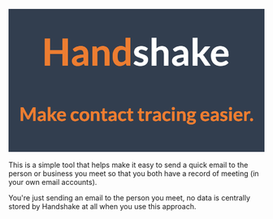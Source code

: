 ![Image of Handshake - Make contact tracing easier.](../large_logo_open_graph2.png)

This is a simple tool that helps make it easy to send a quick email to the person or business you meet so that you both have a record of meeting (in your own email accounts).

You're just sending an email to the person you meet, no data is centrally stored by Handshake at all when you use this approach.
